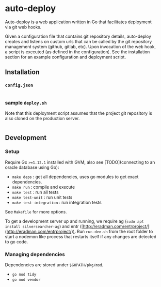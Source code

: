 # auto-deploy

Auto-deploy is a web application written in Go that facilitates deployment via git web hooks.

Given a configuration file that contains git repository details, auto-deploy creates and listens on custom urls that can be called by the git repository management system (github, gitlab, etc). Upon invocation of the web hook, a script is executed (as defined in the configuration). See the installation section for an example configuration and deployment script.

## Installation

### `config.json`

```json

```

### sample `deploy.sh`

Note that this deployment script assumes that the project git repository is also cloned on the production server.

```sh

```

## Development

### Setup

Require Go `>=1.12.1` installed with GVM, also see [TODO](connecting to an oracle database using Go):

- `make deps` : get all dependencies, uses go modules to get exact dependencies.
- `make run` : compile and execute
- `make test` : run all tests
- `make test-unit` : run unit tests
- `make test-integration` : run integration tests

See `Makefile` for more options.

To get a development server up and running, we require ag (`sudo apt install silversearcher-ag`) and entr ([http://eradman.com/entrproject/](http://eradman.com/entrproject/)). Run `run-dev.sh` from the root folder to start a nodemon like process that restarts itself if any changes are detected to go code.

### Managing dependencies

Dependencies are stored under `$GOPATH/pkg/mod`.

- `go mod tidy`
- `go mod vendor`
